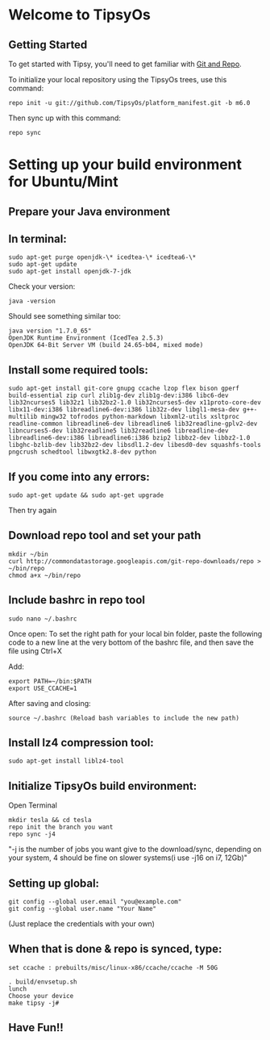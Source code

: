 Welcome to TipsyOs
===================


Getting Started
---------------

To get started with Tipsy, you'll need to get familiar with
[Git and Repo](http://source.android.com/download/using-repo).


To initialize your local repository using the TipsyOs trees, use this command:


	repo init -u git://github.com/TipsyOs/platform_manifest.git -b m6.0



Then sync up with this command:

	repo sync


Setting up your build environment for Ubuntu/Mint
=================================================

Prepare your Java environment
-----------------------------
In terminal:
------------
```
sudo apt-get purge openjdk-\* icedtea-\* icedtea6-\*
sudo apt-get update
sudo apt-get install openjdk-7-jdk
```
Check your version: 
```
java -version
```
Should see something similar too:
```
java version "1.7.0_65"
OpenJDK Runtime Environment (IcedTea 2.5.3)
OpenJDK 64-Bit Server VM (build 24.65-b04, mixed mode)
```
Install some required tools:
----------------------------
```
sudo apt-get install git-core gnupg ccache lzop flex bison gperf build-essential zip curl zlib1g-dev zlib1g-dev:i386 libc6-dev lib32ncurses5 lib32z1 lib32bz2-1.0 lib32ncurses5-dev x11proto-core-dev libx11-dev:i386 libreadline6-dev:i386 lib32z-dev libgl1-mesa-dev g++-multilib mingw32 tofrodos python-markdown libxml2-utils xsltproc readline-common libreadline6-dev libreadline6 lib32readline-gplv2-dev libncurses5-dev lib32readline5 lib32readline6 libreadline-dev libreadline6-dev:i386 libreadline6:i386 bzip2 libbz2-dev libbz2-1.0 libghc-bzlib-dev lib32bz2-dev libsdl1.2-dev libesd0-dev squashfs-tools pngcrush schedtool libwxgtk2.8-dev python
```
If you come into any errors:
----------------------------
```
sudo apt-get update && sudo apt-get upgrade
```
Then try again

Download repo tool and set your path
------------------------------------
```
mkdir ~/bin
curl http://commondatastorage.googleapis.com/git-repo-downloads/repo > ~/bin/repo
chmod a+x ~/bin/repo
```
Include bashrc in repo tool
---------------------------
```
sudo nano ~/.bashrc
```
Once open: To set the right path for your local bin folder, paste the following code to a new line at the very bottom of the bashrc file, and then save the file using Ctrl+X

Add:
```
export PATH=~/bin:$PATH
export USE_CCACHE=1
```
After saving and closing:
```
source ~/.bashrc (Reload bash variables to include the new path)
```
Install lz4 compression tool:
-----------------------------
```
sudo apt-get install liblz4-tool
```

Initialize TipsyOs build environment:
-------------------------------------

Open Terminal
```
mkdir tesla && cd tesla
repo init the branch you want
repo sync -j4 
```
"-j is the number of jobs you want give to the download/sync, depending on your system, 4 should be fine on slower systems(i use -j16 on i7, 12Gb)"

Setting up global:
------------------
```
git config --global user.email "you@example.com"
git config --global user.name "Your Name"
```
(Just replace the credentials with your own)

When that is done & repo is synced, type:
-----------------------------------------
```
set ccache : prebuilts/misc/linux-x86/ccache/ccache -M 50G
```
```
. build/envsetup.sh
lunch
Choose your device
make tipsy -j#
```
Have Fun!!
----------
